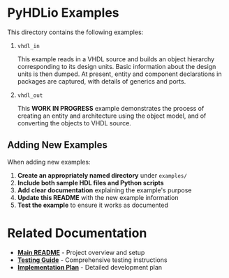 # PyHDLio Examples

This directory contains the following examples:

1. `vhdl_in`

    This example reads in a VHDL source and builds an object hierarchy corresponding to its design units. Basic information about the design units is then dumped. At present, entity and component declarations in packages are captured, with details of generics and ports.

2. `vhdl_out`

    This **WORK IN PROGRESS** example demonstrates the process of creating an entity and architecture using the object model, and of converting the objects to VHDL source.

## Adding New Examples

When adding new examples:

1. **Create an appropriately named directory** under `examples/`
2. **Include both sample HDL files and Python scripts**
3. **Add clear documentation** explaining the example's purpose
4. **Update this README** with the new example information
5. **Test the example** to ensure it works as documented

# Related Documentation

- **[Main README](../../README.md)** - Project overview and setup
- **[Testing Guide](../../tests/README.md)** - Comprehensive testing instructions
- **[Implementation Plan](../../doc/plan_1.md)** - Detailed development plan